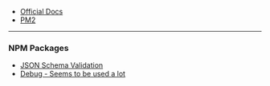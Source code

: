 * [Official Docs](https://nodejs.org/dist/latest-v8.x/docs/api/)
* [PM2](http://pm2.keymetrics.io/docs/usage/quick-start/)

-----------------------------------

### NPM Packages

* [JSON Schema Validation](https://github.com/epoberezkin/ajv)
* [Debug - Seems to be used a lot](https://www.npmjs.com/package/debug)
